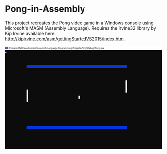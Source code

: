 # Pong-in-Assembly
This project recreates the Pong video game in a Windows console using Microsoft's MASM (Assembly Language).
Requires the Irvine32 library by Kip Irvine available here: http://kipirvine.com/asm/gettingStartedVS2015/index.htm.

![Image description](https://github.com/KhanKhuu/Pong-in-Assembly/blob/code/Screenshot%20(46).png)
